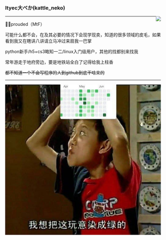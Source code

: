 ### ltyec大べか(kattle_neko)
<img align="right" src="https://github-readme-stats.vercel.app/api?username=ltyec&show_icons=true&icon_color=CE1D2D&text_color=718096&bg_color=ffffff&hide_title=true" />
<hr>
🏳️‍⚧️prouded（MtF）

可能什么都不会，在及其必要的情况下会现学现卖，知道的很多领域的皮毛，如果看到我又在瞎讲八讲请立马冲过来扇我一巴掌

python新手/h5+cs3略知一二/linux入门级用户，其他的找都别来找我

常年游走于地府旁边，要是地铁站全白了记得给我上柱香

~~都不知道一个不会写程序的人到github到底干啥来的~~
<hr>
<img src="https://github.com/ltyec/ltyec/blob/main/photo_2022-03-06_10-52-30.jpg"/>
